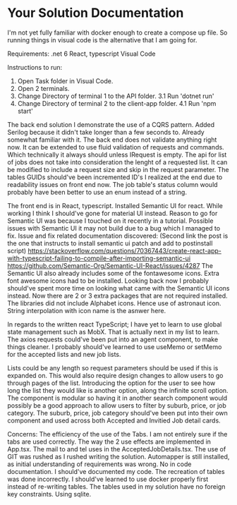 Your Solution Documentation
===========================

I'm not yet fully familiar with docker enough to create a compose up file. 
So running things in visual code is the alternative that I am going for.

Requirements:
.net 6
React, typescript
Visual Code


Instructions to run:
1. Open Task folder in Visual Code.
2. Open 2 terminals.
3. Change Directory of terminal 1 to the API folder.
	3.1 Run 'dotnet run'
4. Change Directory of terminal 2 to the client-app folder.
	4.1 Run 'npm start'


The back end solution I demonstrate the use of a CQRS pattern.
Added Serilog because it didn't take longer than a few seconds to. Already somewhat familiar with it.
The back end does not validate anything right now. 
It can be extended to use fluid validation of requests and commands. Which technically it always should unless IRequest is empty.
The api for list of jobs does not take into consideration the lenght of a requested list. It can
be modified to include a request size and skip in the request parameter.
The tables GUIDs should've been incremented ID's I realized at the end due to readability issues on front end now.
The job table's status column would probably have been better to use an enum instead of a string.

The front end is in React, typescript. Installed Semantic UI for react. While working I think I should've
gone for material UI instead. Reason to go for Semantic UI was because I touched on it recently in a tutorial.
Possible issues with Semantic UI it may not build due to a bug which I managed to fix.
Issue and fix related documentation discovered: 
(Second link the post is the one that instructs to install semantic ui patch and add to postinstall script)
https://stackoverflow.com/questions/70367443/create-react-app-with-typescript-failing-to-compile-after-importing-semantic-ui
https://github.com/Semantic-Org/Semantic-UI-React/issues/4287
The Semantic UI also already includes some of the fontawesome icons.
Extra font awesome icons had to be installed. Looking back now I probably should've spent more time on looking what came
with the Semantic UI icons instead. Now there are 2 or 3 extra packages that are not required installed.
The libraries did not include Alphabet icons. Hence use of astronaut icon. String interpolation with icon name is the asnwer here.

In regards to the written react TypeScript; 
I have yet to learn to use global state management such as MobX. That is actually next in my list to learn. 
The axios requests could've been put into an agent component, to make things cleaner.
I probably should've learned to use useMemo or setMemo for the accepted lists and new job lists.

Lists could be any length so request parameters should be used if this is expanded on.
This would also require design changes to allow users to go through pages of the list.
Introducing the option for the user to see how long the list they would like is another option,
along the infinite scroll option.
The component is modular so having it in another search component would possibly be a good approach
to allow users to filter by suburb, price, or job category.
The suburb, price, job category should've been put into their own component and used across both Accepted and Invitied
Job detail cards.

Concerns:
The efficiency of the use of the Tabs. I am not entirely sure if the tabs are used correctly.
The way the 2 use effects are implemented in App.tsx.
The mail to and tel uses in the AcceptedJobDetails.tsx.
The use of GIT was rushed as I rushed writing the solution.
Automapper is still installed, as initial understanding of requirements was wrong.
No in code documentation. I should've documented my code.
The recreation of tables was done incorrectly. I should've learned to use docker properly
first instead of re-writing tables. The tables used in my solution have no foreign key constraints.
Using sqlite.